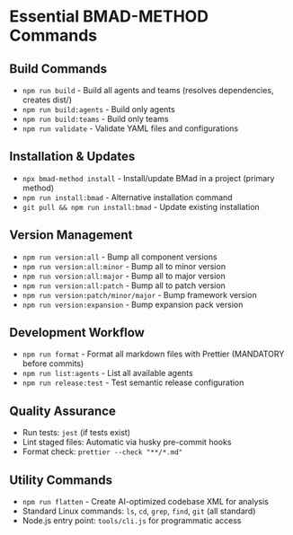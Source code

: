 # Essential BMAD-METHOD Commands

## Build Commands

- `npm run build` - Build all agents and teams (resolves dependencies, creates dist/)
- `npm run build:agents` - Build only agents
- `npm run build:teams` - Build only teams
- `npm run validate` - Validate YAML files and configurations

## Installation & Updates

- `npx bmad-method install` - Install/update BMad in a project (primary method)
- `npm run install:bmad` - Alternative installation command
- `git pull && npm run install:bmad` - Update existing installation

## Version Management

- `npm run version:all` - Bump all component versions
- `npm run version:all:minor` - Bump all to minor version
- `npm run version:all:major` - Bump all to major version
- `npm run version:all:patch` - Bump all to patch version
- `npm run version:patch/minor/major` - Bump framework version
- `npm run version:expansion` - Bump expansion pack version

## Development Workflow

- `npm run format` - Format all markdown files with Prettier (MANDATORY before commits)
- `npm run list:agents` - List all available agents
- `npm run release:test` - Test semantic release configuration

## Quality Assurance

- Run tests: `jest` (if tests exist)
- Lint staged files: Automatic via husky pre-commit hooks
- Format check: `prettier --check "**/*.md"`

## Utility Commands

- `npm run flatten` - Create AI-optimized codebase XML for analysis
- Standard Linux commands: `ls`, `cd`, `grep`, `find`, `git` (all standard)
- Node.js entry point: `tools/cli.js` for programmatic access
